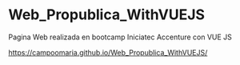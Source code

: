 # Web_Propublica_WithVUEJS
Pagina Web realizada en bootcamp Iniciatec Accenture con VUE JS 

 https://campoomaria.github.io/Web_Propublica_WithVUEJS/
